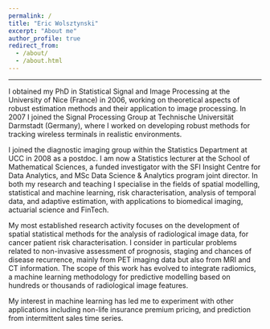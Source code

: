 ```yaml
---
permalink: /
title: "Eric Wolsztynski"
excerpt: "About me"
author_profile: true
redirect_from: 
  - /about/
  - /about.html
---
```


------
I obtained my PhD in Statistical Signal and Image Processing at the University of Nice (France) in 2006, working on theoretical aspects of robust estimation methods and their application to image processing. In 2007 I joined the Signal Processing Group at Technische Universität Darmstadt (Germany), where I worked on developing robust methods for tracking wireless terminals in realistic environments. 

I joined the diagnostic imaging group within the Statistics Department at UCC in 2008 as a postdoc. I am now a Statistics lecturer at the School of Mathematical Sciences, a funded investigator with the SFI Insight Centre for Data Analytics, and MSc Data Science & Analytics program joint director.
In both my research and teaching I specialise in the fields of spatial modelling, statistical and machine learning, risk characterisation, analysis of temporal data, and adaptive estimation, with applications to biomedical imaging, actuarial science and FinTech.

My most established research activity focuses on the development of spatial statistical methods for the analysis of radiological image data, for cancer patient risk characterisation. I consider in particular problems related to non-invasive assessment of prognosis, staging and chances of disease recurrence, mainly from PET imaging data but also from MRI and CT information. The scope of this work has evolved to integrate radiomics, a machine learning methodology for predictive modelling based on hundreds or thousands of radiological image features. 

My interest in machine learning has led me to experiment with other applications including non-life insurance premium pricing, and prediction from intermittent sales time series.



